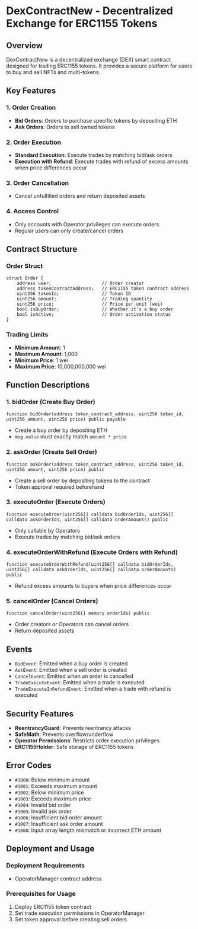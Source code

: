 # DexContractNew - Decentralized Exchange for ERC1155 Tokens

## Overview

DexContractNew is a decentralized exchange (DEX) smart contract designed for trading ERC1155 tokens. It provides a secure platform for users to buy and sell NFTs and multi-tokens.

## Key Features

### 1. Order Creation

- **Bid Orders**: Orders to purchase specific tokens by depositing ETH
- **Ask Orders**: Orders to sell owned tokens

### 2. Order Execution

- **Standard Execution**: Execute trades by matching bid/ask orders
- **Execution with Refund**: Execute trades with refund of excess amounts when price differences occur

### 3. Order Cancellation

- Cancel unfulfilled orders and return deposited assets

### 4. Access Control

- Only accounts with Operator privileges can execute orders
- Regular users can only create/cancel orders

## Contract Structure

### Order Struct

```solidity
struct Order {
    address user;                   // Order creator
    address tokenContractAddress;   // ERC1155 token contract address
    uint256 tokenId;                // Token ID
    uint256 amount;                 // Trading quantity
    uint256 price;                  // Price per unit (wei)
    bool isBuyOrder;                // Whether it's a buy order
    bool isActive;                  // Order activation status
}
```

### Trading Limits

- **Minimum Amount**: 1
- **Maximum Amount**: 1,000
- **Minimum Price**: 1 wei
- **Maximum Price**: 10,000,000,000 wei

## Function Descriptions

### 1. bidOrder (Create Buy Order)

```solidity
function bidOrder(address token_contract_address, uint256 token_id, uint256 amount, uint256 price) public payable
```

- Create a buy order by depositing ETH
- `msg.value` must exactly match `amount * price`

### 2. askOrder (Create Sell Order)

```solidity
function askOrder(address token_contract_address, uint256 token_id, uint256 amount, uint256 price) public
```

- Create a sell order by depositing tokens to the contract
- Token approval required beforehand

### 3. executeOrder (Execute Orders)

```solidity
function executeOrder(uint256[] calldata bidOrderIds, uint256[] calldata askOrderIds, uint256[] calldata orderAmounts) public
```

- Only callable by Operators
- Execute trades by matching bid/ask orders

### 4. executeOrderWithRefund (Execute Orders with Refund)

```solidity
function executeOrderWithRefund(uint256[] calldata bidOrderIds, uint256[] calldata askOrderIds, uint256[] calldata orderAmounts) public
```

- Refund excess amounts to buyers when price differences occur

### 5. cancelOrder (Cancel Orders)

```solidity
function cancelOrder(uint256[] memory orderIds) public
```

- Order creators or Operators can cancel orders
- Return deposited assets

## Events

- `BidEvent`: Emitted when a buy order is created
- `AskEvent`: Emitted when a sell order is created
- `CancelEvent`: Emitted when an order is cancelled
- `TradeExecuteEvent`: Emitted when a trade is executed
- `TradeExecuteInRefundEvent`: Emitted when a trade with refund is executed

## Security Features

- **ReentrancyGuard**: Prevents reentrancy attacks
- **SafeMath**: Prevents overflow/underflow
- **Operator Permissions**: Restricts order execution privileges
- **ERC1155Holder**: Safe storage of ERC1155 tokens

## Error Codes

- `#1000`: Below minimum amount
- `#1001`: Exceeds maximum amount
- `#1002`: Below minimum price
- `#1003`: Exceeds maximum price
- `#1004`: Invalid bid order
- `#1005`: Invalid ask order
- `#1006`: Insufficient bid order amount
- `#1007`: Insufficient ask order amount
- `#1008`: Input array length mismatch or incorrect ETH amount

## Deployment and Usage

### Deployment Requirements

- OperatorManager contract address

### Prerequisites for Usage

1. Deploy ERC1155 token contract
2. Set trade execution permissions in OperatorManager
3. Set token approval before creating sell orders
